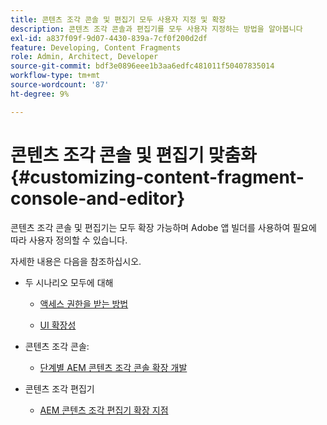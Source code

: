 ```yaml
---
title: 콘텐츠 조각 콘솔 및 편집기 모두 사용자 지정 및 확장
description: 콘텐츠 조각 콘솔과 편집기를 모두 사용자 지정하는 방법을 알아봅니다
exl-id: a837f09f-9d07-4430-839a-7cf0f200d2df
feature: Developing, Content Fragments
role: Admin, Architect, Developer
source-git-commit: bdf3e0896eee1b3aa6edfc481011f50407835014
workflow-type: tm+mt
source-wordcount: '87'
ht-degree: 9%

---
```


# 콘텐츠 조각 콘솔 및 편집기 맞춤화 {#customizing-content-fragment-console-and-editor}

콘텐츠 조각 콘솔 및 편집기는 모두 확장 가능하며 Adobe 앱 빌더를 사용하여 필요에 따라 사용자 정의할 수 있습니다.

자세한 내용은 다음을 참조하십시오.

* 두 시나리오 모두에 대해

   * [액세스 권한을 받는 방법](https://developer.adobe.com/uix/docs/guides/get-access/)

   * [UI 확장성](https://developer.adobe.com/uix/docs/)

* 콘텐츠 조각 콘솔:

   * [단계별 AEM 콘텐츠 조각 콘솔 확장 개발](https://developer.adobe.com/uix/docs/services/aem-cf-console-admin/extension-development/)

* 콘텐츠 조각 편집기

   * [AEM 콘텐츠 조각 편집기 확장 지점](https://developer.adobe.com/uix/docs/services/aem-cf-editor/api/)

